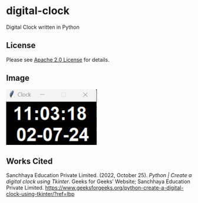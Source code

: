 # digital-clock

Digital Clock written in Python

## License

Please see [Apache 2.0 License](./LICENSE) for details.

## Image
![](./images/digital-clock.png)

## Works Cited

Sanchhaya Education Private Limited. (2022, October 25). *Python | Create a digital clock using Tkinter*. Geeks for Geeks’
Website; Sanchhaya Education Private
Limited. https://www.geeksforgeeks.org/python-create-a-digital-clock-using-tkinter/?ref=lbp